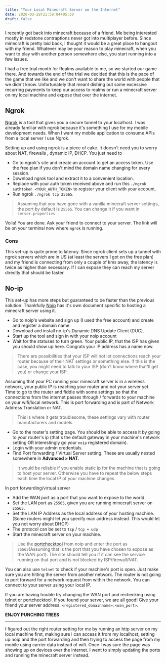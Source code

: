 ```yaml
---
title: "Your Local Minecraft Server on the Internet"
date: 2020-03-28T21:59:04+05:30
draft: false
---
```


I recently got back into minecraft because of a friend. Me being interested mostly in redstone contraptions never got into multiplayer before. Since minecraft is pretty laid back, I thought it would be a great place to hangout with my friend. Whatever may be your reason to play minecraft, when you want to play with another person somewhere else, you start running into a few issues. 

I had a free trial month for Realms available to me, so we started our game there. And towards the end of the trial we decided that this is the pace of the game that we like and we don't want to share the world with people that we didn't know. Unfortunately that meant dishing out some excessive recurring payments to keep our access to realms or run a minecraft server on my local machine and expose that over the internet.

## Ngrok

[Ngrok](https://ngrok.com/) is a tool that gives you a secure tunnel to your localhost. I was already familiar with ngrok because it's something I use for my mobile development needs. When I want my mobile application to consume APIs from a local server I use Ngrok.

Setting up and using ngrok is a piece of cake. It doesn't need you to worry about NAT, firewalls , dynamic IP, DHCP. You just need to 
* Go to ngrok's site and create an account to get an access token. Use the free plan if you don't mind the domain name  changing for every session.
* Download ngrok tool and extract it to a convenient location.
* Replace with your auth token received above and run this ```./ngrok authtoken <YOUR_AUTH_TOKEN>``` to register your client with your account.
* Run ngrok ```./ngrok tcp 25565```.

>Assuming that you have gone with a vanilla minecraft server settings, the port by default is `25565`. You can change it if you want in `server.properties`


Voila! You are done. Ask your friend to connect to your server. The link will be on your terminal now where `ngrok` is running. 

### Cons 
This set-up is quite prone to latency. Since ngrok client sets up a tunnel with ngrok servers which are in US (at least the servers I got on the free plan) and my friend is connecting from only a couple of  kms away, the latency is twice as higher than necessary. If I can expose they can reach my server directly that should be faster.



## No-ip

This set-up has more steps but guaranteed to be faster than the previous solution. Thankfully [Noip](https://www.noip.com) has it's own document specific to hosting a minecraft server using it.

* Go to noip's website and sign up (I used the free account) and create and register a domain name. 
* Download and install no-ip's Dynamic DNS Update Client (DUC). 
* Start up the tool and sign in with your noip account
* Wait for the statuses to turn green. Your public IP, that the ISP has given you should show up here. Congrats your IP address has a name now. 

 > There are possibilities that your ISP will not let connections reach your router because of their NAT settings or something else. If this is the case, you might need to talk to your ISP (don't know where that'll get you) or change your ISP.


Assuming that your PC running your minecraft server is in a wireless network, your public IP is reaching your router and not your server yet. Time to go to the router and fiddle with some settings so that the connections from the internet passes through / forwards to your machine on your wifi/local network. This is port forwarding and is part of Network Address Translation or NAT. 

>This is where it gets troublesome, these settings vary with router manufacturers and models.

* Go to the router's setting page. You should be able to access it by going to your router's ip (that's the default gateway in your machine's network setting OR interestingly go your `noip` registered domain). 
* Login with your admin credentials.
* Find Port forwarding / Virtual Server setting. These are usually nested somewhere in **Advanced > NAT**.

>It would be reliable if you enable static ip for the machine that is going to host your server. Otherwise you have to repeat the below steps each time the local IP of your machine changes.

In port forwarding/virtual server

* Add the WAN port as a port that you want to expose to the world.
* Set the LAN port as `25565`, given you are running minecraft server on `25565`.
* Set the LAN IP Address as the local address of your hosting machine. (Some routers might let you specify mac address instead. This would let you not worry about DHCP)
* The protocol can be set to `tcp` / `tcp + udp`
* Start the minecraft server on your machine.

>Use the [portchecktool](https://www.portchecktool.com) from noip and enter the port as `25565`(Assuming that is the port that you have chosen to expose as the WAN port). The site should tell you if it can see the service running on that port and is not blocked by ISP/firewall/NAT.

You can also use `telnet` to check if your machine's port is open. Just make sure you are hitting the server from another network. The router is not going to port forward for a network request from within the network. You can connect to your server using your local IP.


If you are having trouble try changing the WAN port and rechecking using telnet or portchecktool. If you found your server, we are all good! Give your friend your server address. 
`<registered_domainname>:<wan_port>`.

**ENJOY PUNCHING TREES**

---

I figured out the right router setting for me by running an http server on my local machine first, making sure I can access it from my localhost, setting up noip and the port forwarding and then trying to access the page from my mobile using carrier data instead of wifi. Once I was sure the page was showing up on devices over the internet. I went to simply updating the ports and running the minecraft server instead.


